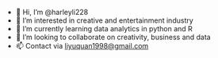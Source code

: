 - 👋 Hi, I’m @harleyli228
- 👀 I’m interested in creative and entertainment industry
- 🌱 I’m currently learning data analytics in python and R
- 💞️ I’m looking to collaborate on creativity, business and data
- 📫 Contact via liyuquan1998@gmail.com

<!---
harleyli228/harleyli228 is a ✨ special ✨ repository because its `README.md` (this file) appears on your GitHub profile.
You can click the Preview link to take a look at your changes.
--->
